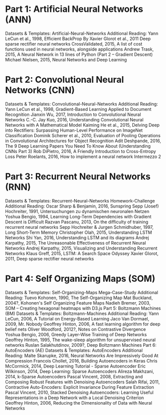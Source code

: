 # Part 1: Artificial Neural Networks (ANN)
Datasets & Templates:
Artificial-Neural-Networks
Additional Reading:
Yann LeCun et al., 1998, Efficient BackProp
By Xavier Glorot et al., 2011 Deep sparse rectifier neural networks
CrossValidated, 2015, A list of cost functions used in neural networks, alongside applications
Andrew Trask, 2015, A Neural Network in 13 lines of Python (Part 2 – Gradient Descent)
Michael Nielsen, 2015, Neural Networks and Deep Learning
# Part 2: Convolutional Neural Networks (CNN)
Datasets & Templates:
Convolutional-Neural-Networks
Additional Reading:
Yann LeCun et al., 1998, Gradient-Based Learning Applied to Document Recognition
Jianxin Wu, 2017, Introduction to Convolutional Neural Networks
C.-C. Jay Kuo, 2016, Understanding Convolutional Neural Networks with A Mathematical Model
Kaiming He et al., 2015, Delving Deep into Rectifiers: Surpassing Human-Level Performance on ImageNet Classification
Dominik Scherer et al., 2010, Evaluation of Pooling Operations in Convolutional Architectures for Object Recognition
Adit Deshpande, 2016, The 9 Deep Learning Papers You Need To Know About (Understanding CNNs Part 3)
Rob DiPietro, 2016, A Friendly Introduction to Cross-Entropy Loss
Peter Roelants, 2016, How to implement a neural network Intermezzo 2
# Part 3: Recurrent Neural Networks (RNN)
Datasets & Templates:
Recurrent-Neural-Networks
Homework-Challenge
Additional Reading:
Oscar Sharp & Benjamin, 2016, Sunspring
Sepp (Josef) Hochreiter, 1991, Untersuchungen zu dynamischen neuronalen Netzen
Yoshua Bengio, 1994, Learning Long-Term Dependencies with Gradient Descent is Difficult
Razvan Pascanu, 2013, On the difficulty of training recurrent neural networks
Sepp Hochreiter & Jurgen Schmidhuber, 1997, Long Short-Term Memory
Christopher Olah, 2015, Understanding LSTM Networks
Shi Yan, 2016, Understanding LSTM and its diagrams
Andrej Karpathy, 2015, The Unreasonable Effectiveness of Recurrent Neural Networks
Andrej Karpathy, 2015, Visualizing and Understanding Recurrent Networks
Klaus Greff, 2015, LSTM: A Search Space Odyssey
Xavier Glorot, 2011, Deep sparse rectifier neural networks
# Part 4: Self Organizing Maps (SOM)
Datasets & Templates:
Self-Organizing-Maps
Mega-Case-Study
Additional Reading:
Tuevo Kohonen, 1990, The Self-Organizing Map
Mat Buckland, 2004?, Kohonen's Self Organizing Feature Maps
Nadieh Bremer, 2003, SOM – Creating hexagonal heatmaps with D3.js
Part 5: Boltzmann Machines (BM)
Datasets & Templates:
Boltzmann-Machines
Additional Reading:
Yann LeCun, 2006, A Tutorial on Energy-Based Learning
Jaco Van Dormael, 2009, Mr. Nobody
Geoffrey Hinton, 2006, A fast learning algorithm for deep belief nets
Oliver Woodford, 2012?, Notes on Contrastive Divergence
Yoshua Bengio, 2006, Greedy Layer-Wise Training of Deep Networks
Geoffrey Hinton, 1995, The wake-sleep algorithm for unsupervised neural networks
Ruslan Salakhutdinov, 2009?, Deep Boltzmann Machines
Part 6: AutoEncoders (AE)
Datasets & Templates:
AutoEncoders
Additional Reading:
Malte Skarupke, 2016, Neural Networks Are Impressively Good At Compression
Francois Chollet, 2016, Building Autoencoders in Keras
Chris McCormick, 2014, Deep Learning Tutorial - Sparse Autoencoder
Eric Wilkinson, 2014, Deep Learning: Sparse Autoencoders
Alireza Makhzani, 2014, k-Sparse Autoencoders
Pascal Vincent, 2008, Extracting and Composing Robust Features with Denoising Autoencoders
Salah Rifai, 2011, Contractive Auto-Encoders: Explicit Invariance During Feature Extraction
Pascal Vincent, 2010, Stacked Denoising Autoencoders: Learning Useful Representations in a Deep Network with a Local Denoising Criterion
Geoffrey Hinton, 2006, Reducing the Dimensionality of Data with Neural Networks
